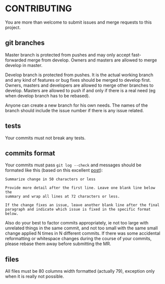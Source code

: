 # CONTRIBUTING

You are more than welcome to submit issues and merge requests to this project.

## git branches

Master branch is protected from pushes and may only accept fast-forwarded merge
from develop. Owners and masters are allowed to merge develop in master.

Develop branch  is protected from pushes.  It is the actual  working branch and
any kind of features  or bug fixes should be merged  to develop first.  Owners,
masters and developers are allowed to merge other branches to develop.  Masters
are allowed to push if and only if there is a real need (eg when develop branch
has to be rebased).

Anyone can  create a  new branch  for his own  needs. The  names of  the branch
should include the issue number if there is any issue related.

## tests

Your commits must not break any tests.

## commits format

Your commits must pass `git log --check` and messages should be formated
like this (based on this excellent
[post](http://tbaggery.com/2008/04/19/a-note-about-git-commit-messages.html)):

```
Summarize change in 50 characters or less

Provide more detail after the first line. Leave one blank line below the
summary and wrap all lines at 72 characters or less.

If the change fixes an issue, leave another blank line after the final
paragraph and indicate which issue is fixed in the specific format
below.
```

Also  do your  best to  factor  commits appropriately,  ie not  too large  with
unrelated things  in the  same commit, and  not too small  with the  same small
change applied  N times in  N different commits.  If there was  some accidental
reformatting or  whitespace changes during  the course of your  commits, please
rebase them away before submitting the MR.

## files

All files must be 80 columns width formatted (actually 79), exception only when
it is really not possible.
